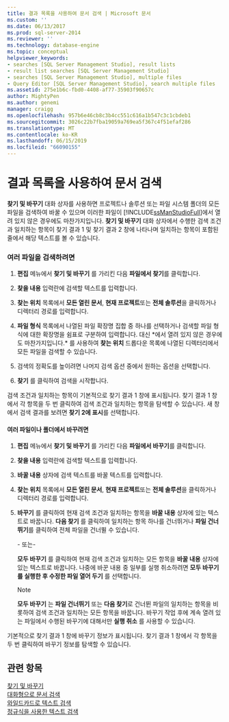 ```yaml
---
title: 결과 목록을 사용하여 문서 검색 | Microsoft 문서
ms.custom: ''
ms.date: 06/13/2017
ms.prod: sql-server-2014
ms.reviewer: ''
ms.technology: database-engine
ms.topic: conceptual
helpviewer_keywords:
- searches [SQL Server Management Studio], result lists
- result list searches [SQL Server Management Studio]
- searches [SQL Server Management Studio], multiple files
- Query Editor [SQL Server Management Studio], search multiple files
ms.assetid: 275e1b6c-fbd0-4408-af77-35903f90657c
author: MightyPen
ms.author: genemi
manager: craigg
ms.openlocfilehash: 957b6e46cb8c3b4cc551c616a1b547c3c1cbdeb1
ms.sourcegitcommit: 3026c22b7fba19059a769ea5f367c4f51efaf286
ms.translationtype: MT
ms.contentlocale: ko-KR
ms.lasthandoff: 06/15/2019
ms.locfileid: "66090155"
---
```

# <a name="search-documents-using-results-lists"></a>결과 목록을 사용하여 문서 검색
  **찾기 및 바꾸기** 대화 상자를 사용하면 프로젝트나 솔루션 또는 파일 시스템 폴더의 모든 파일을 검색하여 바꿀 수 있으며 이러한 파일이 [!INCLUDE[ssManStudioFull](../../includes/ssmanstudiofull-md.md)]에서 열려 있지 않은 경우에도 마찬가지입니다. **찾기 및 바꾸기** 대화 상자에서 수행한 검색 조건과 일치하는 항목이 찾기 결과 1 및 찾기 결과 2 창에 나타나며 일치하는 항목이 포함된 줄에서 해당 텍스트를 볼 수 있습니다.  
  
### <a name="to-search-in-multiple-files"></a>여러 파일을 검색하려면  
  
1.  **편집** 메뉴에서 **찾기 및 바꾸기** 를 가리킨 다음 **파일에서 찾기**를 클릭합니다.  
  
2.  **찾을 내용** 입력란에 검색할 텍스트를 입력합니다.  
  
3.  **찾는 위치** 목록에서 **모든 열린 문서**, **현재 프로젝트**또는 **전체 솔루션**을 클릭하거나 디렉터리 경로를 입력합니다.  
  
4.  **파일 형식** 목록에서 나열된 파일 확장명 집합 중 하나를 선택하거나 검색할 파일 형식에 대한 확장명을 쉼표로 구분하여 입력합니다. 대신 \*에서 열려 있지 않은 경우에도 마찬가지입니다.\* 를 사용하여 **찾는 위치** 드롭다운 목록에 나열된 디렉터리에서 모든 파일을 검색할 수 있습니다.  
  
5.  검색의 정확도를 높이려면 나머지 검색 옵션 중에서 원하는 옵션을 선택합니다.  
  
6.  **찾기** 를 클릭하여 검색을 시작합니다.  
  
 검색 조건과 일치하는 항목이 기본적으로 찾기 결과 1 창에 표시됩니다. 찾기 결과 1 창에서 각 항목을 두 번 클릭하여 검색 조건과 일치하는 항목을 탐색할 수 있습니다. 새 창에서 검색 결과를 보려면 **찾기 2에 표시**를 선택합니다.  
  
#### <a name="to-replace-across-multiple-files-or-folders"></a>여러 파일이나 폴더에서 바꾸려면  
  
1.  **편집** 메뉴에서 **찾기 및 바꾸기** 를 가리킨 다음 **파일에서 바꾸기**를 클릭합니다.  
  
2.  **찾을 내용** 입력란에 검색할 텍스트를 입력합니다.  
  
3.  **바꿀 내용** 상자에 검색 텍스트를 바꿀 텍스트를 입력합니다.  
  
4.  **찾는 위치** 목록에서 **모든 열린 문서**, **현재 프로젝트**또는 **전체 솔루션**을 클릭하거나 디렉터리 경로를 입력합니다.  
  
5.  **바꾸기** 를 클릭하여 현재 검색 조건과 일치하는 항목을 **바꿀 내용** 상자에 있는 텍스트로 바꿉니다. **다음 찾기** 를 클릭하여 일치하는 항목 하나를 건너뛰거나 **파일 건너뛰기**를 클릭하여 전체 파일을 건너뛸 수 있습니다.  
  
     \- 또는-  
  
     **모두 바꾸기** 를 클릭하여 현재 검색 조건과 일치하는 모든 항목을 **바꿀 내용** 상자에 있는 텍스트로 바꿉니다. 나중에 바꾼 내용 중 일부를 실행 취소하려면 **모두 바꾸기를 실행한 후 수정한 파일 열어 두기** 를 선택합니다.  
  
    > [!NOTE]  
    >  **모두 바꾸기** 는 **파일 건너뛰기** 또는 **다음 찾기**로 건너뛴 파일의 일치하는 항목을 비롯하여 검색 조건과 일치하는 모든 항목을 바꿉니다. 바꾸기 작업 후에 계속 열려 있는 파일에서 수행된 바꾸기에 대해서만 **실행 취소** 를 사용할 수 있습니다.  
  
 기본적으로 찾기 결과 1 창에 바꾸기 정보가 표시됩니다. 찾기 결과 1 창에서 각 항목을 두 번 클릭하여 바꾸기 정보를 탐색할 수 있습니다.  
  
## <a name="see-also"></a>관련 항목  
 [찾기 및 바꾸기](search-and-replace.md)   
 [대화형으로 문서 검색](search-documents-interactively.md)   
 [와일드카드로 텍스트 검색](search-text-with-wildcards.md)   
 [정규식을 사용한 텍스트 검색](search-text-with-regular-expressions.md)  
  
  
